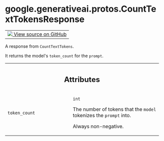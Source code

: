 
# google.generativeai.protos.CountTextTokensResponse

<!-- Insert buttons and diff -->

<table class="tfo-notebook-buttons tfo-api nocontent">
<td>
  <a target="_blank" href="https://github.com/googleapis/google-cloud-python/tree/main/packages/google-ai-generativelanguage/google/ai/generativelanguage_v1beta/types/text_service.py#L422-L438">
    <img src="https://www.tensorflow.org/images/GitHub-Mark-32px.png" />
    View source on GitHub
  </a>
</td>
</table>



A response from ``CountTextTokens``.

<!-- Placeholder for "Used in" -->

It returns the model's ``token_count`` for the ``prompt``.



<!-- Tabular view -->
 <table class="responsive fixed orange">
<colgroup><col width="214px"><col></colgroup>
<tr><th colspan="2"><h2 class="add-link">Attributes</h2></th></tr>

<tr>
<td>

`token_count`<a id="token_count"></a>

</td>
<td>

`int`

The number of tokens that the ``model`` tokenizes the
``prompt`` into.

Always non-negative.

</td>
</tr>
</table>



